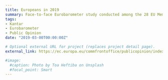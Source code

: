 ```yaml
---
title: Europeans in 2019
summary: Face-to-face Eurobarometer study conducted among the 28 EU Member States. Reports available in English, French and German. 
tags:
- Kantar
- Eurobarometer
- Public Opinion
date: "2019-03-00T00:00:00Z"

# Optional external URL for project (replaces project detail page).
external_link: https://ec.europa.eu/commfrontoffice/publicopinion/index.cfm/Survey/getSurveyDetail/instruments/SPECIAL/surveyKy/2225

#image:
  #caption: Photo by Toa Heftiba on Unsplash
  #focal_point: Smart
---
```

